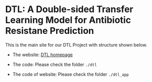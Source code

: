 # DTL: A Double-sided Transfer Learning Model for Antibiotic Resistane Prediction

This is the main site for our DTL Project with structure shown below. 

- The website: [DTL homepage](http://dtl-env.eba-gp3p29wd.us-west-2.elasticbeanstalk.com/)

- The code: Please check the folder `./dtl`

- The code of website: Please check the folder `./dtl_app`

